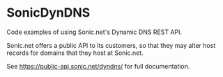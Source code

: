SonicDynDNS
===========

Code examples of using Sonic.net's Dynamic DNS REST API.

Sonic.net offers a public API to its customers, so that they may
alter host records for domains that they host at Sonic.net.

See https://public-api.sonic.net/dyndns/ for full documentation.


